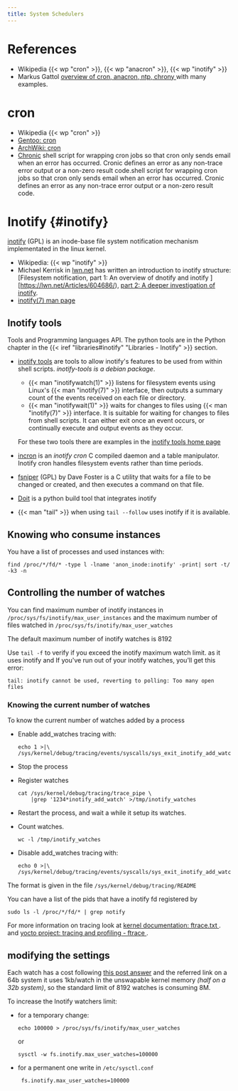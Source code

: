 ```yaml
---
title: System Schedulers
---
```


# References

-   Wikipedia {{< wp "cron" >}}, {{< wp "anacron" >}}, {{< wp "inotify" >}}
-   Markus Gattol [overview of cron, anacron, ntp, chrony
    ](http://www.markus-gattol.name/ws/time.html)
    with many examples.

# cron

-   Wikipedia {{< wp "cron" >}}
-   [Gentoo: cron](https://wiki.gentoo.org/wiki/Cron)
-   [ArchWiki: cron](https://wiki.archlinux.org/index.php/Cron)
-   [Chronic](http://habilis.net/cronic/)
    shell script for wrapping cron jobs so that cron only sends email
    when an error has occurred. Cronic defines an error as any
    non-trace error output or a non-zero result code.shell script for
    wrapping cron jobs so that cron only sends email when an error has
    occurred. Cronic defines an error as any non-trace error output or
    a non-zero result code.


# Inotify {#inotify}

[inotify](http://inotify.aiken.cz/) (GPL)
is an inode-base file system notification mechanism implementated in the linux kernel.

-   Wikipedia: {{< wp "inotify" >}}
-   Michael Kerrisk in [lwn.net](https://lwn.net) has written an
    introduction to inotify structure:
    [Filesystem notification, part 1: An overview of dnotify and inotify
    ][https://lwn.net/Articles/604686/),
    [part 2: A deeper investigation of inotify](https://lwn.net/Articles/605128/).
-   [inotify(7) man page](http://manpages.debian.org/cgi-bin/man.cgi?query=inotify)

## Inotify tools
Tools and Programming languages API. The python tools are in the Python chapter in
the {{< iref "libraries#inotify" "Libraries - Inotify" >}} section.
-   [inotify tools](https://github.com/rvoicilas/inotify-tools/wiki#info)
    are tools to allow inotify's features to be used from within shell
    scripts. _inotify-tools is a debian package_.

    -   {{< man "inotifywatch(1)" >}} listens for filesystem events using
        Linux's {{< man "inotify(7)" >}} interface, then outputs a summary
        count of the events received on each file or directory.
    -   {{< man "inotifywait(1)" >}} waits for changes to files using
        {{< man "inotify(7)" >}} interface. It is suitable for waiting for
        changes to files from shell scripts. It can either exit once
        an event occurs, or continually execute and output events as
        they occur.

    For these two tools there are examples in the
    [inotify tools home page](https://github.com/rvoicilas/inotify-tools/wiki#info)

-   [incron](http://inotify.aiken.cz/?section=incron&page=doc)
    is an _inotify cron_ C compiled daemon and a table manipulator.
    Inotify cron handles filesystem events rather than time periods.
-   [fsniper](https://github.com/l3ib/fsniper) (GPL)
    by Dave Foster is a C utility that waits for a file to be changed or created, and
    then executes a command on that file.
-   [Doit](http://pydoit.org/)
    is a python build tool that integrates
    inotify
-   {{< man "tail" >}} when using  `tail --follow` uses inotify if it is available.

## Knowing who consume instances

You have a list of processes and used instances with:

    find /proc/*/fd/* -type l -lname 'anon_inode:inotify' -print| sort -t/ -k3 -n

## Controlling the number of watches

You can find maximum number of inotify instances in
`/proc/sys/fs/inotify/max_user_instances` and the
maximum number of files watched in
`/proc/sys/fs/inotify/max_user_watches`

The default maximum number of inotify watches is 8192

Use `tail -f` to verify if you exceed the inotify maximum watch limit.
as it uses inotify and If you've run out of your inotify watches,
you'll get this error:

    tail: inotify cannot be used, reverting to polling: Too many open files

### Knowing the current number of watches

To  know the current number of watches added by a process
-   Enable add_watches tracing with:

        echo 1 >|\
        /sys/kernel/debug/tracing/events/syscalls/sys_exit_inotify_add_watch/enable

-   Stop the process
-   Register watches

        cat /sys/kernel/debug/tracing/trace_pipe \
            |grep '1234*inotify_add_watch' >/tmp/inotify_watches

-   Restart the process, and wait a while it setup its watches.
-   Count watches.

        wc -l /tmp/inotify_watches

-   Disable add_watches tracing with:

        echo 0 >|\
        /sys/kernel/debug/tracing/events/syscalls/sys_exit_inotify_add_watch/enable

The format is given in the file `/sys/kernel/debug/tracing/README`

You can have a list of the pids that have a inotify fd registered by

    sudo ls -l /proc/*/fd/* | grep notify

For more information on tracing look at
[kernel documentation: ftrace.txt
](https://www.kernel.org/doc/Documentation/trace/ftrace.txt).
and
[yocto project: tracing and profiling - ftrace
](https://wiki.yoctoproject.org/wiki/Tracing_and_Profiling#ftrace).

## modifying the settings

Each watch has a cost following
[this post answer](http://askubuntu.com/a/155426) and the referred
link on a 64b system it uses 1kb/watch in the unswapable kernel memory
_(half on a 32b system)_, so the standard limit of 8192 watches is
consuming 8M.

To increase the Inotify watchers limit:

-   for a temporary change:

        echo 100000 > /proc/sys/fs/inotify/max_user_watches

    or

        sysctl -w fs.inotify.max_user_watches=100000

-  for a permanent one write in `/etc/sysctl.conf`

        fs.inotify.max_user_watches=100000



<!-- Local Variables: -->
<!-- mode: markdown -->
<!-- ispell-local-dictionary: "english" -->
<!-- End: -->
